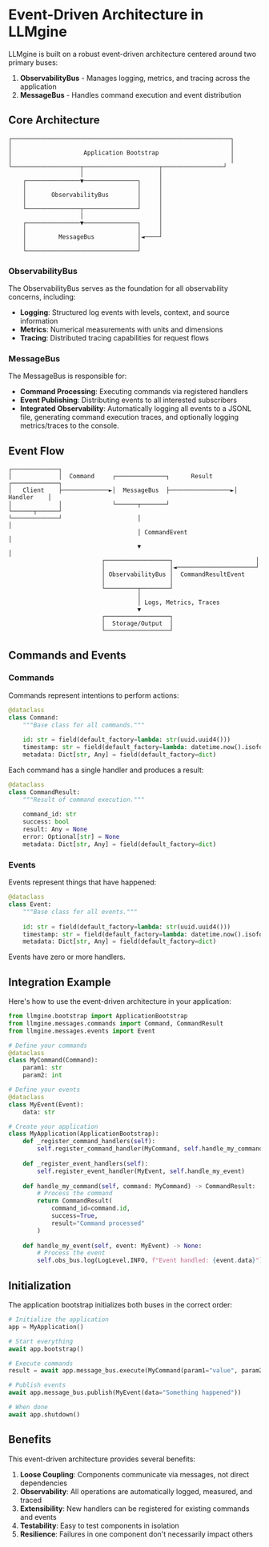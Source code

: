 # Event-Driven Architecture in LLMgine

LLMgine is built on a robust event-driven architecture centered around two primary buses:

1. **ObservabilityBus** - Manages logging, metrics, and tracing across the application
2. **MessageBus** - Handles command execution and event distribution

## Core Architecture

```
┌─────────────────────────────────────────────────────────────┐
│                                                             │
│                    Application Bootstrap                    │
│                                                             │
└───────────────────┬─────────────────────┬─────────────────┘
                    │                     │
    ┌───────────────▼───────────────┐     │
    │                               │     │
    │       ObservabilityBus        │     │
    │                               │     │
    └───────────────┬───────────────┘     │
                    │                     │
    ┌───────────────▼───────────────┐     │
    │                               │     │
    │         MessageBus            │◄────┘
    │                               │
    └───────────────────────────────┘
```

### ObservabilityBus

The ObservabilityBus serves as the foundation for all observability concerns, including:

- **Logging**: Structured log events with levels, context, and source information
- **Metrics**: Numerical measurements with units and dimensions
- **Tracing**: Distributed tracing capabilities for request flows

### MessageBus

The MessageBus is responsible for:

- **Command Processing**: Executing commands via registered handlers
- **Event Publishing**: Distributing events to all interested subscribers
- **Integrated Observability**: Automatically logging all events to a JSONL file, generating command execution traces, and optionally logging metrics/traces to the console.

## Event Flow

```
┌─────────────┐
│             │  Command     ┌──────────────┐      Result      ┌─────────────┐
│   Client    ├─────────────►│  MessageBus  ├─────────────────►│  Handler    │
│             │              └──────┬───────┘                  └──────┬──────┘
└─────────────┘                     │                                 │
                                    │ CommandEvent                    │
                                    ▼                                 │
                          ┌──────────────────┐                       │
                          │                  │◄──────────────────────┘
                          │ ObservabilityBus │  CommandResultEvent
                          │                  │
                          └─────────┬────────┘
                                    │ 
                                    │ Logs, Metrics, Traces
                                    ▼
                          ┌──────────────────┐
                          │  Storage/Output  │
                          └──────────────────┘
```

## Commands and Events

### Commands

Commands represent intentions to perform actions:

```python
@dataclass
class Command:
    """Base class for all commands."""
    
    id: str = field(default_factory=lambda: str(uuid.uuid4()))
    timestamp: str = field(default_factory=lambda: datetime.now().isoformat())
    metadata: Dict[str, Any] = field(default_factory=dict)
```

Each command has a single handler and produces a result:

```python
@dataclass
class CommandResult:
    """Result of command execution."""
    
    command_id: str
    success: bool
    result: Any = None
    error: Optional[str] = None
    metadata: Dict[str, Any] = field(default_factory=dict)
```

### Events

Events represent things that have happened:

```python
@dataclass
class Event:
    """Base class for all events."""
    
    id: str = field(default_factory=lambda: str(uuid.uuid4()))
    timestamp: str = field(default_factory=lambda: datetime.now().isoformat())
    metadata: Dict[str, Any] = field(default_factory=dict)
```

Events have zero or more handlers.

## Integration Example

Here's how to use the event-driven architecture in your application:

```python
from llmgine.bootstrap import ApplicationBootstrap
from llmgine.messages.commands import Command, CommandResult
from llmgine.messages.events import Event

# Define your commands
@dataclass
class MyCommand(Command):
    param1: str
    param2: int

# Define your events
@dataclass
class MyEvent(Event):
    data: str

# Create your application
class MyApplication(ApplicationBootstrap):
    def _register_command_handlers(self):
        self.register_command_handler(MyCommand, self.handle_my_command)
    
    def _register_event_handlers(self):
        self.register_event_handler(MyEvent, self.handle_my_event)
    
    def handle_my_command(self, command: MyCommand) -> CommandResult:
        # Process the command
        return CommandResult(
            command_id=command.id,
            success=True,
            result="Command processed"
        )
    
    def handle_my_event(self, event: MyEvent) -> None:
        # Process the event
        self.obs_bus.log(LogLevel.INFO, f"Event handled: {event.data}")
```

## Initialization

The application bootstrap initializes both buses in the correct order:

```python
# Initialize the application
app = MyApplication()

# Start everything
await app.bootstrap()

# Execute commands
result = await app.message_bus.execute(MyCommand(param1="value", param2=42))

# Publish events
await app.message_bus.publish(MyEvent(data="Something happened"))

# When done
await app.shutdown()
```

## Benefits

This event-driven architecture provides several benefits:

1. **Loose Coupling**: Components communicate via messages, not direct dependencies
2. **Observability**: All operations are automatically logged, measured, and traced
3. **Extensibility**: New handlers can be registered for existing commands and events
4. **Testability**: Easy to test components in isolation
5. **Resilience**: Failures in one component don't necessarily impact others